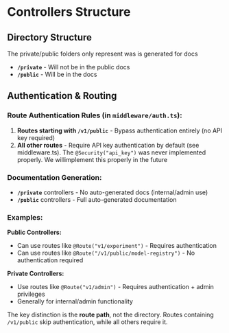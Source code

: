 # Controllers Structure

## Directory Structure
The private/public folders only represent was is generated for docs

- **`/private`** - Will not be in the public docs
- **`/public`** - Will be in the docs

## Authentication & Routing

### Route Authentication Rules (in `middleware/auth.ts`):
1. **Routes starting with `/v1/public`** - Bypass authentication entirely (no API key required)
2. **All other routes** - Require API key authentication by default (see middleware.ts). The `@Security("api_key")` was never implemented properly. We willimplement this properly in the future

### Documentation Generation:
- **`/private`** controllers - No auto-generated docs (internal/admin use)
- **`/public`** controllers - Full auto-generated documentation

### Examples:

**Public Controllers:**
- Can use routes like `@Route("v1/experiment")` - Requires authentication
- Can use routes like `@Route("/v1/public/model-registry")` - No authentication required

**Private Controllers:**  
- Use routes like `@Route("v1/admin")` - Requires authentication + admin privileges
- Generally for internal/admin functionality

The key distinction is the **route path**, not the directory. Routes containing `/v1/public` skip authentication, while all others require it.
